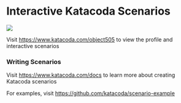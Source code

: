 # Interactive Katacoda Scenarios

[![](http://shields.katacoda.com/katacoda/object505/count.svg)](https://www.katacoda.com/object505 "Get your profile on Katacoda.com")

Visit https://www.katacoda.com/object505 to view the profile and interactive scenarios

### Writing Scenarios
Visit https://www.katacoda.com/docs to learn more about creating Katacoda scenarios

For examples, visit https://github.com/katacoda/scenario-example
